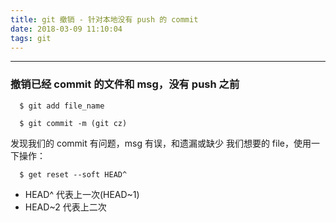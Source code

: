 ```yaml
---
title: git 撤销 - 针对本地没有 push 的 commit
date: 2018-03-09 11:10:04
tags: git
---
```


-----
### 撤销已经 commit 的文件和 msg，没有 push 之前

```
  $ git add file_name

  $ git commit -m (git cz)
```

发现我们的 commit 有问题，msg 有误，和遗漏或缺少 我们想要的 file，使用一下操作：

```
  $ get reset --soft HEAD^
```

  * HEAD^ 代表上一次(HEAD~1)
  * HEAD~2 代表上二次
